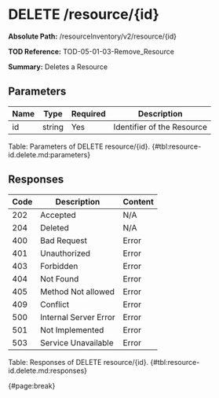 <!--
    ATTENTION: This file was generated via gradle!
               Do NOT manually edit this file! Any such changes will be overwritten!
-->

# DELETE /resource/{id}

**Absolute Path:** /resourceInventory/v2/resource/{id}

**TOD Reference:** TOD-05-01-03-Remove_Resource

**Summary:** Deletes a Resource

## Parameters

| Name | Type | Required | Description |
| ------ | ------ | --- | ------------ |
| id | string | Yes | Identifier of the Resource |

Table: Parameters of DELETE resource/{id}. {#tbl:resource-id.delete.md:parameters}

## Responses

| Code | Description | Content |
|------|-------------|---------|
| 202 | Accepted | N/A |
| 204 | Deleted | N/A |
| 400 | Bad Request | Error |
| 401 | Unauthorized | Error |
| 403 | Forbidden | Error |
| 404 | Not Found | Error |
| 405 | Method Not allowed | Error |
| 409 | Conflict | Error |
| 500 | Internal Server Error | Error |
| 501 | Not Implemented | Error |
| 503 | Service Unavailable | Error |

Table: Responses of DELETE resource/{id}. {#tbl:resource-id.delete.md:responses}

{#page:break}
